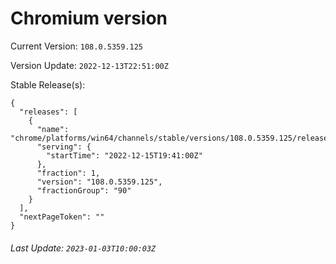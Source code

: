 # Chromium version

Current Version: `108.0.5359.125`

Version Update: `2022-12-13T22:51:00Z`

Stable Release(s):
```
{
  "releases": [
    {
      "name": "chrome/platforms/win64/channels/stable/versions/108.0.5359.125/releases/1671133260",
      "serving": {
        "startTime": "2022-12-15T19:41:00Z"
      },
      "fraction": 1,
      "version": "108.0.5359.125",
      "fractionGroup": "90"
    }
  ],
  "nextPageToken": ""
}
```

###### Last Update: `2023-01-03T10:00:03Z`
        